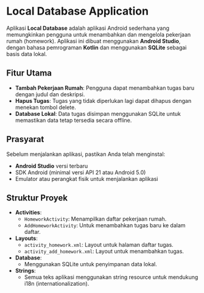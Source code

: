 # Local Database Application

Aplikasi **Local Database** adalah aplikasi Android sederhana yang memungkinkan pengguna untuk menambahkan dan mengelola pekerjaan rumah (homework). Aplikasi ini dibuat menggunakan **Android Studio**, dengan bahasa pemrograman **Kotlin** dan menggunakan **SQLite** sebagai basis data lokal.

## Fitur Utama
- **Tambah Pekerjaan Rumah**: Pengguna dapat menambahkan tugas baru dengan judul dan deskripsi.
- **Hapus Tugas**: Tugas yang tidak diperlukan lagi dapat dihapus dengan menekan tombol delete.
- **Database Lokal**: Data tugas disimpan menggunakan SQLite untuk memastikan data tetap tersedia secara offline.

## Prasyarat
Sebelum menjalankan aplikasi, pastikan Anda telah menginstal:
- **Android Studio** versi terbaru
- SDK Android (minimal versi API 21 atau Android 5.0)
- Emulator atau perangkat fisik untuk menjalankan aplikasi

## Struktur Proyek
- **Activities**:
  - `HomeworkActivity`: Menampilkan daftar pekerjaan rumah.
  - `AddHomeworkActivity`: Untuk menambahkan tugas baru ke dalam daftar.
- **Layouts**:
  - `activity_homework.xml`: Layout untuk halaman daftar tugas.
  - `activity_add_homework.xml`: Layout untuk menambahkan tugas.
- **Database**:
  - Menggunakan SQLite untuk penyimpanan data lokal.
- **Strings**:
  - Semua teks aplikasi menggunakan string resource untuk mendukung i18n (internationalization).


